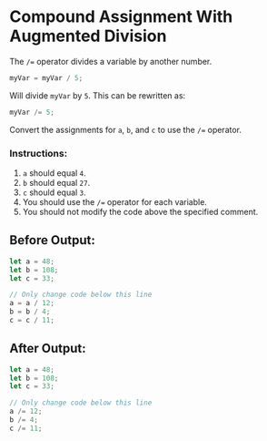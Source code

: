 # Compound Assignment With Augmented Division

The `/=` operator divides a variable by another number.

```javascript
myVar = myVar / 5;
```
Will divide `myVar` by `5`. This can be rewritten as:

```javascript
myVar /= 5;
```
Convert the assignments for `a`, `b`, and `c` to use the `/=` operator.

### Instructions:
1. `a` should equal `4`.
2. `b` should equal `27`.
3. `c` should equal `3`.
4. You should use the `/=` operator for each variable.
5. You should not modify the code above the specified comment.

## Before Output:
```javascript
let a = 48;
let b = 108;
let c = 33;

// Only change code below this line
a = a / 12;
b = b / 4;
c = c / 11;
```

## After Output:
```javascript
let a = 48;
let b = 108;
let c = 33;

// Only change code below this line
a /= 12;
b /= 4;
c /= 11;
```